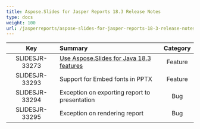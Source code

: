 ```yaml
---
title: Aspose.Slides for Jasper Reports 18.3 Release Notes
type: docs
weight: 100
url: /jasperreports/aspose-slides-for-jasper-reports-18-3-release-notes/
---
```


|**Key** |**Summary** |**Category** |
| :-: | :- | :-: |
|SLIDESJR-33273|[Use Aspose.Slides for Java 18.3 features](https://docs.aspose.com/display/slidesjava/Aspose.Slides+for+Java+18.3+Release+Notes)|Feature|
|SLIDESJR-33293|Support for Embed fonts in PPTX|Feature|
|SLIDESJR-33294|Exception on exporting report to presentation|Bug|
|SLIDESJR-33295|Exception on rendering report|Bug|

